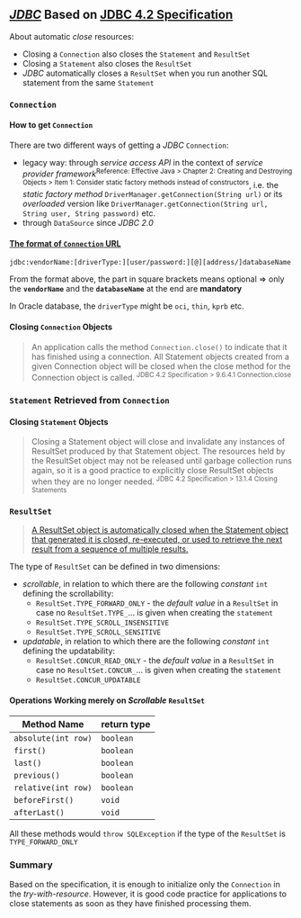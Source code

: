 ## [*JDBC*](https://docs.oracle.com/javase/8/docs/technotes/guides/jdbc/) Based on [JDBC 4.2 Specification](http://download.oracle.com/otndocs/jcp/jdbc-4_2-mrel2-spec/index.html)
About automatic *close* resources:
* Closing a `Connection` also closes the `Statement` and `ResultSet`
* Closing a `Statement` also closes the `ResultSet`
* *JDBC* automatically closes a `ResultSet` when you run another SQL statement from the same `Statement`
### `Connection`
#### How to get `Connection`
There are two different ways of getting a *JDBC* `Connection`:

* legacy way: through *service access API* in the context of *service provider framework*<sup>Reference: Effective Java > Chapter 2: Creating and Destroying Objects > Item 1: Consider static factory methods instead of constructors</sup>, i.e. the *static factory method* `DriverManager.getConnection(String url)` or its *overloaded* version like `DriverManager.getConnection(String url, String user, String password)` etc.
* through `DataSource` since *JDBC 2.0*

#### [The format of `Connection` URL](https://docs.oracle.com/cd/B28359_01/java.111/b31224/urls.htm#BEIJFHHB)
`jdbc:vendorName:[driverType:][user/password:][@][address/]databaseName`

From the format above, the part in square brackets means optional => only the **`vendorName`** and the **`databaseName`** at the end are **mandatory**

In Oracle database, the `driverType` might be `oci`, `thin`, `kprb` etc.

#### Closing `Connection` Objects
> An application calls the method `Connection.close()` to indicate that it has finished using a connection. All Statement objects created from a given Connection object will be closed when the close method for the Connection object is called.<sup> JDBC 4.2 Specification > 9.6.4.1 Connection.close</sup>

### `Statement` Retrieved from `Connection`
#### Closing `Statement` Objects
> Closing a Statement object will close and invalidate any instances of ResultSet produced by that Statement object. The resources held by the ResultSet object may not be released until garbage collection runs again, so it is a good practice to explicitly close ResultSet objects when they are no longer needed.<sup> JDBC 4.2 Specification > 13.1.4 Closing Statements</sup> 
  
### `ResultSet`

> [A ResultSet object is automatically closed when the Statement object that generated it is closed, re-executed, or used to retrieve the next result from a sequence of multiple results.](https://docs.oracle.com/javase/8/docs/api/java/sql/ResultSet.html)

The type of `ResultSet` can be defined in two dimensions:
* *scrollable*, in relation to which there are the following *constant* `int` defining the scrollability:
  * `ResultSet.TYPE_FORWARD_ONLY` - the *default value* in a `ResultSet` in case no `ResultSet.TYPE_`... is given when creating the `statement`
  * `ResultSet.TYPE_SCROLL_INSENSITIVE`
  * `ResultSet.TYPE_SCROLL_SENSITIVE`
* *updatable*, in relation to which there are the following *constant* `int` defining the updatability: 
  * `ResultSet.CONCUR_READ_ONLY` - the *default value* in a `ResultSet` in case no `ResultSet.CONCUR_`... is given when creating the `statement`
  * `ResultSet.CONCUR_UPDATABLE`
    
#### Operations Working merely on *Scrollable* `ResultSet`
Method Name         | return type 
--------------------|------------
`absolute(int row)` |`boolean`
`first()`           |`boolean`
`last()`            |`boolean`
`previous()`        |`boolean`
`relative(int row)` |`boolean`
`beforeFirst()`     |`void`
`afterLast()`       |`void`

All these methods would `throw SQLException` if the type of the `ResultSet` is `TYPE_FORWARD_ONLY` 

### Summary

Based on the specification, it is enough to initialize only the `Connection` in the *try-with-resource*. However, it is good code practice for applications to close statements as soon as they have finished processing them.
